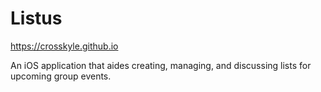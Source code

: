# Listus

https://crosskyle.github.io

An iOS application that aides creating, managing, and discussing lists for upcoming group events.

